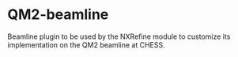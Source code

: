 # QM2-beamline

Beamline plugin to be used by the NXRefine module to customize its implementation on the QM2 beamline at CHESS.
